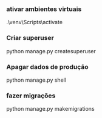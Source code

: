 
### ativar ambientes virtuais
.\venv\Scripts\activate

### Criar superuser
python manage.py createsuperuser

### Apagar dados de produção
python manage.py shell

### fazer migrações
python manage.py makemigrations
